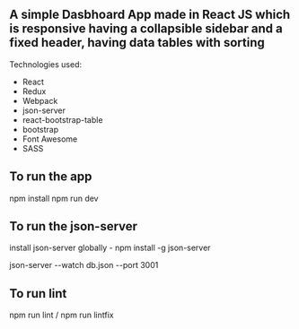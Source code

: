## A simple Dasbhoard App made in React JS which is responsive having a collapsible sidebar and a fixed header, having data tables with sorting

Technologies used:

- React
- Redux
- Webpack
- json-server
- react-bootstrap-table
- bootstrap
- Font Awesome
- SASS

## To run the app

npm install
npm run dev

## To run the json-server

install json-server globally - npm install -g json-server

json-server --watch db.json --port 3001

## To run lint

npm run lint / npm run lintfix
